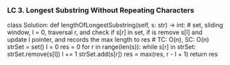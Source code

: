 ### LC 3. Longest Substring Without Repeating Characters
class Solution:
    def lengthOfLongestSubstring(self, s: str) -> int:
        # set, sliding window, l = 0, traversal r, and check if s[r] in set, if is remove s[l] and update l pointer, and records the max length to res 
        # TC: O(n), SC: O(n)
        strSet = set()
        l = 0
        res = 0
        for r in range(len(s)):
            while s[r] in strSet:
                strSet.remove(s[l])
                l += 1
            strSet.add(s[r])
            res = max(res, r - l + 1)
        return res